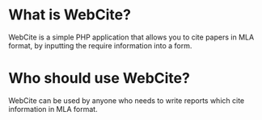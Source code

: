 What is WebCite?
================
WebCite is a simple PHP application that allows you to cite papers in
MLA format, by inputting the require information into a form.

Who should use WebCite?
=======================
WebCite can be used by anyone who needs to write reports which cite
information in MLA format.
